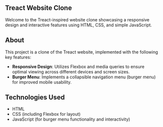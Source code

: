## **Treact Website Clone**

Welcome to the Treact-inspired website clone showcasing a responsive design and interactive features using HTML, CSS, and simple JavaScript.

## **About**
This project is a clone of the Treact website, implemented with the following key features:
- **Responsive Design**: Utilizes Flexbox and media queries to ensure optimal viewing across different devices and screen sizes.
- **Burger Menu**: Implements a collapsible navigation menu (burger menu) for improved mobile usability.

## **Technologies Used**
- HTML
- CSS (including Flexbox for layout)
- JavaScript (for burger menu functionality and interactivity)
